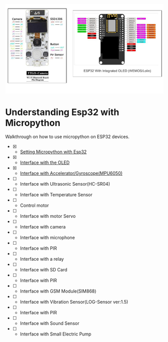 ![Esp32](/asset/esp_pinouts.jpg)
# Understanding Esp32 with Micropython
Walkthrough on how to use micropython on ESP32 devices. 
- [x] - [Setting Micropython with Esp32](https://github.com/gigwegbe/understanding-esp32-with-micropython/tree/main/01_Setting_Up_Micropython_Esp32)
- [x] - [Interface with the OLED](https://github.com/gigwegbe/understanding-esp32-with-micropython/tree/main/02_ESP32_Board_SSD1306_OLED_Display)
- [x] - [Interface with Accelerator/Gyroscope(MPU6050)](https://github.com/gigwegbe/understanding-esp32-with-micropython/tree/main/04_Accelerometer_and_Gyroscope)
- [ ] - Interface with Ultrasonic Sensor(HC-SR04)
- [ ] - Interface with Temperature Sensor
- [ ] - Control motor
- [ ] - Interface with motor Servo 
- [ ] - Interface with camera
- [ ] - Interface with microphone 
- [ ] - Interface with PIR
- [ ] - Interface with a relay 
- [ ] - Interface with SD Card
- [ ] - Interface with PIR
- [ ] - Interface with GSM Module(SIM868)
- [ ] - Interface with Vibration Sensor(LOG-Sensor ver:1.5)
- [ ] - Interface with PIR
- [ ] - Interface with Sound Sensor
- [ ] - Interface with Small Electric Pump 
